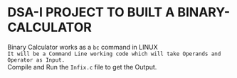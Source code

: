 # DSA-I PROJECT TO BUILT A BINARY-CALCULATOR
Binary Calculator works as a ```bc``` command in LINUX  
```It will be a Command Line working code which will take Operands and Operator as Input.```  
Compile and Run the ```Infix.c``` file to get the Output.
